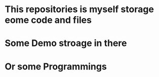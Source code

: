 # This repositories is myself storage eome code and files
# Some Demo stroage in there
# Or some Programmings
